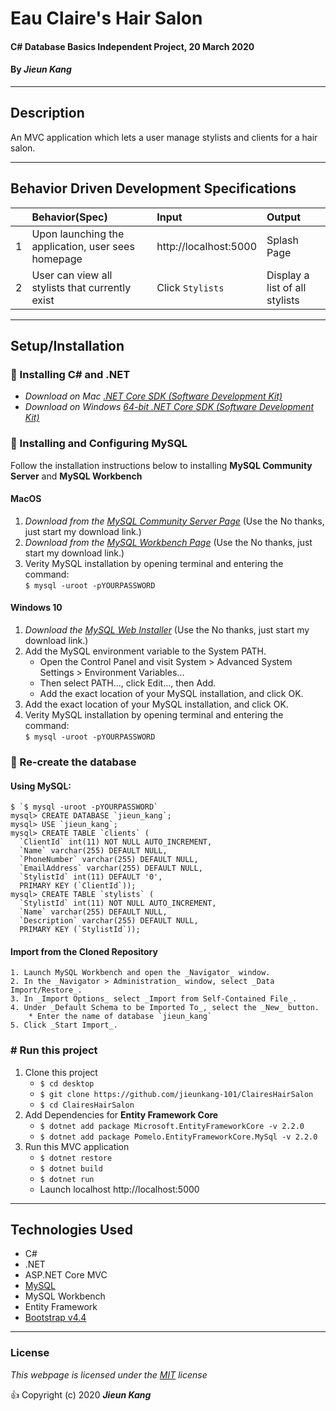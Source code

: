 # Eau Claire's Hair Salon

#### C# Database Basics Independent Project, 20 March 2020
 
#### By **_Jieun Kang_**

---

## Description
An MVC application which lets a user manage stylists and clients for a hair salon.

---
## Behavior Driven Development Specifications
|| Behavior(Spec)  | Input   | Output  |
|---| :---------------- | :----- | :----- |
|1| Upon launching the application, user sees homepage | http://localhost:5000 | Splash Page |
|2| User can view all stylists that currently exist | Click `Stylists` | Display a list of all stylists |

---

## Setup/Installation 
### :large_blue_diamond: Installing C# and .NET

* _Download on Mac [.NET Core SDK (Software Development Kit)](https://dotnet.microsoft.com/download/dotnet-core/thank-you/sdk-2.2.106-macos-x64-installer)_
* _Download on Windows [64-bit .NET Core SDK (Software Development Kit)](https://dotnet.microsoft.com/download/dotnet-core/thank-you/sdk-2.2.203-windows-x64-installer)_

### :large_blue_diamond: Installing and Configuring MySQL
Follow the installation instructions below to installing **MySQL Community Server** and **MySQL Workbench**
#### MacOS

1. _Download from the [MySQL Community Server Page](https://dev.mysql.com/downloads/file/?id=484914)_ (Use the No thanks, just start my download link.)
2. _Download from the [MySQL Workbench Page](https://dev.mysql.com/downloads/file/?id=484391)_ (Use the No thanks, just start my download link.)
3. Verity MySQL installation by opening terminal and entering the command: <br>`$ mysql -uroot -pYOURPASSWORD`

#### Windows 10

1. _Download the [MySQL Web Installer](https://dev.mysql.com/downloads/file/?id=484919)_ (Use the No thanks, just start my download link.)
2. Add the MySQL environment variable to the System PATH.
    * Open the Control Panel and visit System > Advanced System Settings > Environment Variables...
    * Then select PATH..., click Edit..., then Add.
    * Add the exact location of your MySQL installation, and click OK.
3. Add the exact location of your MySQL installation, and click OK.
4. Verity MySQL installation by opening terminal and entering the command: <br>`$ mysql -uroot -pYOURPASSWORD`

### :large_blue_diamond: Re-create the database
#### Using MySQL:
```
$ `$ mysql -uroot -pYOURPASSWORD`
mysql> CREATE DATABASE `jieun_kang`;
mysql> USE `jieun_kang`; 
mysql> CREATE TABLE `clients` (
  `ClientId` int(11) NOT NULL AUTO_INCREMENT,
  `Name` varchar(255) DEFAULT NULL,
  `PhoneNumber` varchar(255) DEFAULT NULL,
  `EmailAddress` varchar(255) DEFAULT NULL,
  `StylistId` int(11) DEFAULT '0',
  PRIMARY KEY (`ClientId`));
mysql> CREATE TABLE `stylists` (
  `StylistId` int(11) NOT NULL AUTO_INCREMENT,
  `Name` varchar(255) DEFAULT NULL,
  `Description` varchar(255) DEFAULT NULL,
  PRIMARY KEY (`StylistId`));
```

#### Import from the Cloned Repository
```
1. Launch MySQL Workbench and open the _Navigator_ window.
2. In the _Navigator > Administration_ window, select _Data Import/Restore_.
3. In _Import Options_ select _Import from Self-Contained File_.
4. Under _Default Schema to be Imported To_, select the _New_ button.
    * Enter the name of database `jieun_kang`
5. Click _Start Import_.    
```
### # Run this project

1. Clone this project
    * `$ cd desktop`
    * `$ git clone https://github.com/jieunkang-101/ClairesHairSalon`
    * `$ cd ClairesHairSalon`
2. Add Dependencies for **Entity Framework Core**    
    * `$ dotnet add package Microsoft.EntityFrameworkCore -v 2.2.0`
    * `$ dotnet add package Pomelo.EntityFrameworkCore.MySql -v 2.2.0`
3. Run this MVC application    
    * `$ dotnet restore` 
    * `$ dotnet build` 
    * `$ dotnet run` 
    * Launch localhost http://localhost:5000

---

## Technologies Used
* C#
* .NET
* ASP.NET Core MVC
* [MySQL](https://www.mysql.com/)
* MySQL Workbench
* Entity Framework 
* [Bootstrap v4.4](https://getbootstrap.com/docs/4.4/getting-started/introduction/)

---

### License

*This webpage is licensed under the [MIT](https://en.wikipedia.org/wiki/MIT_License) license*

:+1: Copyright (c) 2020 **_Jieun Kang_**